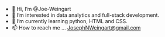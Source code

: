- 👋 Hi, I’m @Joe-Weingart
- 👀 I’m interested in data analytics and full-stack development.
- 🌱 I’m currently learning python, HTML and CSS.
- 📫 How to reach me ... JosephNWeingart@gmail.com

<!---
Joe-Weingart/Joe-Weingart is a ✨ special ✨ repository because its `README.md` (this file) appears on your GitHub profile.
You can click the Preview link to take a look at your changes.
--->
